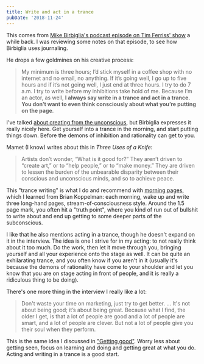 ```yaml
---
title: Write and act in a trance
pubDate: '2018-11-24'
---
```


This comes from [Mike Birbiglia's podcast episode on Tim Ferriss' show](https://tim.blog/2016/07/27/mike-birbiglia/) a while back. I was reviewing some notes on that episode, to see how Birbiglia uses journaling.

He drops a few goldmines on his creative process:

> My minimum is three hours; I’d stick myself in a coffee shop with no internet and no email, no anything. If it’s going well, I go up to five hours and if it’s not going well, I just end at three hours. I try to do 7 a.m. I try to write before my inhibitions take hold of me. Because I’m an actor, as well, **I always say write in a trance and act in a trance. You don’t want to even think consciously about what you’re putting on the page**.

I've talked [about creating from the unconscious](/artrisk), but Birbiglia expresses it really nicely here. Get yourself into a trance in the morning, and start putting things down. Before the demons of inhibition and rationality can get to you.

Mamet (I know) writes about this in _Three Uses of a Knife_:

> Artists don’t wonder, “What is it good for?” They aren’t driven to “create art,” or to “help people,” or to “make money.” They are driven to lessen the burden of the unbearable disparity between their conscious and unconscious minds, and so to achieve peace.

This "trance writing" is what I do and recommend with [morning pages](https://twitter.com/search?q=from%3Abriankoppelman%20morning%20pages&src=typd), which I learned from Brian Koppelman: each morning, wake up and write three long-hand pages, stream-of-consciousness style. Around the 1.5 page mark, you often hit a "truth point", where you kind of run out of bullshit to write about and end up getting to some deeper parts of the subconscious.

I like that he also mentions acting in a trance, though he doesn't expand on it in the interview. The idea is one I strive for in my acting: to not really think about it too much. Do the work, then let it move through you, bringing yourself and all your experience onto the stage as well. It can be quite an exhilarating trance, and you often know if you aren't in it (usually it's because the demons of rationality have come to your shoulder and let you know that you are on stage acting in front of people, and it is really a ridiculous thing to be doing).

There's one more thing in the interview I really like a lot:

> Don't waste your time on marketing, just try to get better. ... It's not about being good; it’s about being great. Because what I find, the older I get, is that a lot of people are good and a lot of people are smart, and a lot of people are clever. But not a lot of people give you their soul when they perform.

This is the same idea I discussed in ["Getting good"](/gettinggood). Worry less about getting seen, focus on learning and doing and getting great at what you do. Acting and writing in a trance is a good start.
